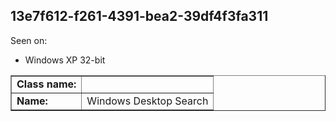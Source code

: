 ## 13e7f612-f261-4391-bea2-39df4f3fa311

Seen on:
* Windows XP 32-bit

<table border="1" class="docutils">
  <tbody>
    <tr>
      <td><b>Class name:</b></td>
      <td>&nbsp;</td>
    </tr>
    <tr>
      <td><b>Name:</b></td>
      <td>Windows Desktop Search</td>
    </tr>
  </tbody>
</table>

